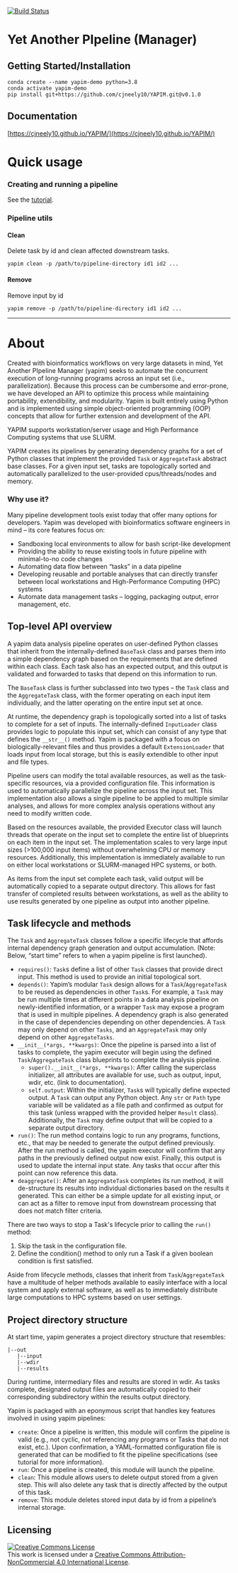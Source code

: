 [![Build Status](https://travis-ci.com/cjneely10/YAPIM.svg?branch=main)](https://travis-ci.com/cjneely10/YAPIM)

# Yet Another PIpeline (Manager)

## Getting Started/Installation 

```shell
conda create --name yapim-demo python=3.8 
conda activate yapim-demo  
pip install git+https://github.com/cjneely10/YAPIM.git@v0.1.0 
```

## Documentation

[https://cjneely10.github.io/YAPIM/](https://cjneely10.github.io/YAPIM/)


# Quick usage

### Creating and running a pipeline

See the [tutorial](https://github.com/cjneely10/YAPIM/tree/main/demo).

### Pipeline utils

#### Clean

Delete task by id and clean affected downstream tasks.

```shell
yapim clean -p /path/to/pipeline-directory id1 id2 ...
```

#### Remove

Remove input by id

```shell
yapim remove -p /path/to/pipeline-directory id1 id2 ...
```

------

# About

Created with bioinformatics workflows on very large datasets in mind, Yet Another PIpeline Manager (yapim) seeks to automate the concurrent execution of long-running programs across an input set (i.e., parallelization). Because this process can be cumbersome and error-prone, we have developed an API to optimize this process while maintaining portability, extendibility, and modularity. Yapim is built entirely using Python and is implemented using simple object-oriented programming (OOP) concepts that allow for further extension and development of the API.

YAPIM supports workstation/server usage and High Performance Computing systems that use SLURM.

YAPIM creates its pipelines by generating dependency graphs for a set of Python classes that implement the provided
`Task` or `AggregateTask` abstract base classes. For a given input set, tasks are topologically sorted and automatically 
parallelized to the user-provided cpus/threads/nodes and memory.

### Why use it? 

Many pipeline development tools exist today that offer many options for developers. Yapim was developed with bioinformatics software engineers in mind – its core features focus on: 

- Sandboxing local environments to allow for bash script-like development 
- Providing the ability to reuse existing tools in future pipeline with minimal-to-no code changes 
- Automating data flow between “tasks” in a data pipeline 
- Developing reusable and portable analyses that can directly transfer between local workstations and High-Performance Computing (HPC) systems 
- Automate data management tasks – logging, packaging output, error management, etc.

## Top-level API overview 

A yapim data analysis pipeline operates on user-defined Python classes that inherit from the internally-defined `BaseTask` class and parses them into a simple dependency graph based on the requirements that are defined within each class. Each task also has an expected output, and this output is validated and forwarded to tasks that depend on this information to run.

The `BaseTask` class is further subclassed into two types – the `Task` class and the `AggregateTask` class, with the former operating on each input item individually, and the latter operating on the entire input set at once.

At runtime, the dependency graph is topologically sorted into a list of tasks to complete for a set of inputs. The internally-defined `InputLoader` class provides logic to populate this input set, which can consist of any type that defines the `__str__()` method. Yapim is packaged with a focus on biologically-relevant files and thus provides a default `ExtensionLoader` that loads input from local storage, but this is easily extendible to other input and file types.

Pipeline users can modify the total available resources, as well as the task-specific resources, via a provided configuration file. This information is used to automatically parallelize the pipeline across the input set. This implementation also allows a single pipeline to be applied to multiple similar analyses, and allows for more complex analysis operations without any need to modify written code.

Based on the resources available, the provided Executor class will launch threads that operate on the input set to complete the entire list of blueprints on each item in the input set. The implementation scales to very large input sizes (>100,000 input items) without overwhelming CPU or memory resources. Additionally, this implementation is immediately available to run on either local workstations or SLURM-managed HPC systems, or both.

As items from the input set complete each task, valid output will be automatically copied to a separate output directory. This allows for fast transfer of completed results between workstations, as well as the ability to use results generated by one pipeline as output into another pipeline.

## Task lifecycle and methods 

The `Task` and `AggregateTask` classes follow a specific lifecycle that affords internal dependency graph generation and output accumulation.  (Note: Below, “start time” refers to when a yapim pipeline is first launched). 

- `requires()`: `Task`s define a list of other `Task` classes that provide direct input. This method is used to provide an initial topological sort.
- `depends()`: Yapim’s modular `Task` design allows for a `Task`/`AggregateTask` to be reused as dependencies in other `Task`s. For example, a `Task` may be run multiple times at different points in a data analysis pipeline on newly-identified information, or a wrapper `Task` may expose a program that is used in multiple pipelines. A dependency graph is also generated in the case of dependencies depending on other dependencies. A `Task` may only depend on other `Tasks`, and an `AggregateTask` may only depend on other `AggregateTasks`.
- `__init__(*args, **kwargs)`: Once the pipeline is parsed into a list of tasks to complete, the yapim executor will begin using the defined `Task`/`AggregateTask` class blueprints to complete the analysis pipeline.
    - `super().__init__(*args, **kwargs)`: After calling the superclass initializer, all attributes are available for use, such as output, input, wdir, etc. (link to documentation).
    - `self.output`: Within the initializer, `Task`s will typically define expected output. A `Task` can output any Python object. Any `str` or `Path` type variable will be validated as a file path and confirmed as output for this task (unless wrapped with the provided helper `Result` class). Additionally, the `Task` may define output that will be copied to a separate output directory.
- `run()`: The run method contains logic to run any programs, functions, etc., that may be needed to generate the output defined previously. After the run method is called, the yapim executor will confirm that any paths in the previously defined output now exist. Finally, this output is used to update the internal input state. Any tasks that occur after this point can now reference this data. 
- `deaggregate()`: After an `AggregateTask` completes its run method, it will de-structure its results into individual dictionaries based on the results it generated. This can either be a simple update for all existing input, or can act as a filter to remove input from downstream processing that does not match filter criteria.

There are two ways to stop a Task's lifecycle prior to calling the `run()` method:

1. Skip the task in the configuration file.
2. Define the condition() method to only run a Task if a given boolean condition is first satisfied.

Aside from lifecycle methods, classes that inherit from `Task`/`AggregateTask` have a multitude of helper methods available to easily interface with a local system and apply external software, as well as to immediately distribute large computations to HPC systems based on user settings. 

## Project directory structure

At start time, yapim generates a project directory structure that resembles: 

```shell
|--out 
   |--input 
   |--wdir 
   |--results 
```

During runtime, intermediary files and results are stored in wdir. As tasks complete, designated output files are automatically copied to their corresponding subdirectory within the results output directory.

Yapim is packaged with an eponymous script that handles key features involved in using yapim pipelines: 

- `create`: Once a pipeline is written, this module will confirm the pipeline is valid (e.g., not cyclic, not referencing any programs or Tasks that do not exist, etc.). Upon confirmation, a YAML-formatted configuration file is generated that can be modified to fit the pipeline specifications (see tutorial for more information). 
- `run`: Once a pipeline is created, this module will launch the pipeline. 
- `clean`: This module allows users to delete output stored from a given step. This will also delete any task that is directly affected by the output of this task. 
- `remove`: This module deletes stored input data by id from a pipeline’s internal storage.

## Licensing

<a rel="license" href="http://creativecommons.org/licenses/by-nc/4.0/"><img alt="Creative Commons License" style="border-width:0" src="https://i.creativecommons.org/l/by-nc/4.0/88x31.png" /></a><br />This work is licensed under a <a rel="license" href="http://creativecommons.org/licenses/by-nc/4.0/">Creative Commons Attribution-NonCommercial 4.0 International License</a>.